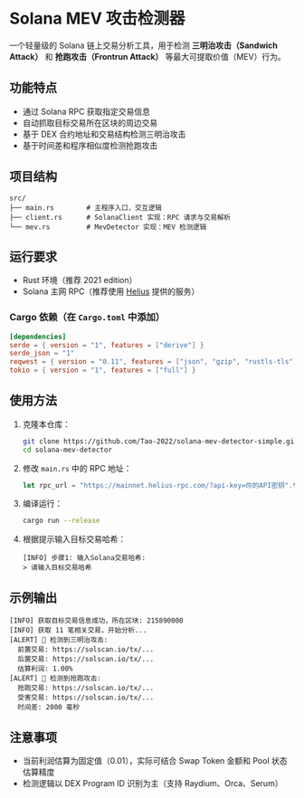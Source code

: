 # Solana MEV 攻击检测器

一个轻量级的 Solana 链上交易分析工具，用于检测 **三明治攻击（Sandwich Attack）** 和 **抢跑攻击（Frontrun Attack）** 等最大可提取价值（MEV）行为。

## 功能特点

* 通过 Solana RPC 获取指定交易信息
* 自动抓取目标交易所在区块的周边交易
* 基于 DEX 合约地址和交易结构检测三明治攻击
* 基于时间差和程序相似度检测抢跑攻击

## 项目结构

```
src/
├── main.rs        # 主程序入口，交互逻辑
├── client.rs      # SolanaClient 实现：RPC 请求与交易解析
└── mev.rs         # MevDetector 实现：MEV 检测逻辑
```

## 运行要求

* Rust 环境（推荐 2021 edition）
* Solana 主网 RPC（推荐使用 [Helius](https://www.helius.xyz/) 提供的服务）

### Cargo 依赖（在 `Cargo.toml` 中添加）

```toml
[dependencies]
serde = { version = "1", features = ["derive"] }
serde_json = "1"
reqwest = { version = "0.11", features = ["json", "gzip", "rustls-tls"] }
tokio = { version = "1", features = ["full"] }
```

## 使用方法

1. 克隆本仓库：

   ```bash
   git clone https://github.com/Tao-2022/solana-mev-detector-simple.git
   cd solana-mev-detector
   ```
2. 修改 `main.rs` 中的 RPC 地址：

   ```rust
   let rpc_url = "https://mainnet.helius-rpc.com/?api-key=你的API密钥".to_string();
   ```
3. 编译运行：

   ```bash
   cargo run --release
   ```
4. 根据提示输入目标交易哈希：

   ```text
   [INFO] 步骤1: 输入Solana交易哈希:
   > 请输入目标交易哈希
   ```

## 示例输出

```text
[INFO] 获取目标交易信息成功，所在区块: 215890000
[INFO] 获取 11 笔相关交易，开始分析...
[ALERT] 🚨 检测到三明治攻击:
  前置交易: https://solscan.io/tx/...
  后置交易: https://solscan.io/tx/...
  估算利润: 1.00%
[ALERT] 🚨 检测到抢跑攻击:
  抢跑交易: https://solscan.io/tx/...
  受害交易: https://solscan.io/tx/...
  时间差: 2000 毫秒
```

## 注意事项

* 当前利润估算为固定值（0.01），实际可结合 Swap Token 金额和 Pool 状态估算精度
* 检测逻辑以 DEX Program ID 识别为主（支持 Raydium、Orca、Serum）


